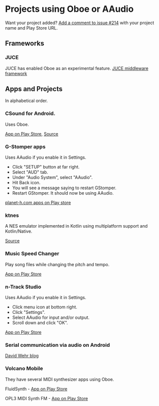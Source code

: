 # Projects using Oboe or AAudio

Want your project added? [Add a comment to issue #214](https://github.com/google/oboe/issues/214) with 
your project name and Play Store URL. 

## Frameworks

### JUCE
JUCE has enabled Oboe as an experimental feature.
[JUCE middleware framework](https://juce.com/)

## Apps and Projects
In alphabetical order.

### CSound for Android.
Uses Oboe.

[App on Play Store](https://play.google.com/store/apps/details?id=com.csounds.Csound6),
[Source](https://github.com/gogins/csound-extended/blob/develop/CsoundForAndroid/CsoundAndroid/jni/csound_oboe.hpp)

### G-Stomper apps
Uses AAudio if you enable it in Settings.
- Click "SETUP" button at far right.
- Select "AUD" tab.
- Under "Audio System", select "AAudio".
- Hit Back icon.
- You will see a message saying to restart GStomper.
- Restart GStomper. It should now be using AAudio.

[planet-h.com apps on Play store](https://play.google.com/store/apps/dev?id=5200192441928542082)

### ktnes
A NES emulator implemented in Kotlin using multiplatform support and Kotlin/Native.

[Source](https://github.com/felipecsl/ktnes)

### Music Speed Changer
Play song files while changing the pitch and tempo.

[App on Play Store](https://play.google.com/store/apps/details?id=com.smp.musicspeed)

### n-Track Studio
Uses AAudio if you enable it in Settings.
- Click menu icon at bottom right.
- Click "Settings".
- Select AAudio for input and/or output.
- Scroll down and click "OK".

[App on Play Store](https://play.google.com/store/apps/details?id=com.ntrack.studio.demo)

### Serial communication via audio on Android
[David Wehr blog](https://davidawehr.com/blog/audioserial/)

### Volcano Mobile
They have several MIDI synthesizer apps using Oboe.

FluidSynth - [App on Play Store](https://play.google.com/store/apps/details?id=net.volcanomobile.fluidsynthmidi)

OPL3 MIDI Synth FM - [App on Play Store](https://play.google.com/store/apps/details?id=net.volcanomobile.opl3midisynth)

